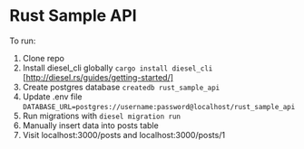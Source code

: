 # Rust Sample API

To run:

1. Clone repo
2. Install diesel_cli globally `cargo install diesel_cli` [http://diesel.rs/guides/getting-started/]
2. Create postgres database `createdb rust_sample_api`
3. Update .env file `DATABASE_URL=postgres://username:password@localhost/rust_sample_api`
4. Run migrations with `diesel migration run`
5. Manually insert data into posts table
6. Visit localhost:3000/posts and localhost:3000/posts/1